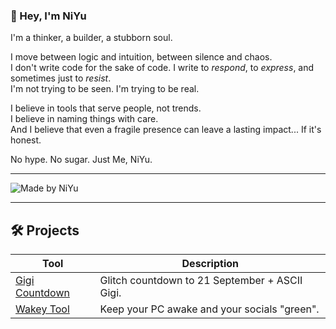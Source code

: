 ### 👋 Hey, I'm NiYu

I'm a thinker, a builder, a stubborn soul.

I move between logic and intuition, between silence and chaos.  
I don't write code for the sake of code. I write to *respond*, to *express*, and sometimes just to *resist*.  
I'm not trying to be seen. I'm trying to be real.

I believe in tools that serve people, not trends.  
I believe in naming things with care.  
And I believe that even a fragile presence can leave a lasting impact... If it's honest.

No hype. No sugar. Just Me, NiYu.

---

![Made by NiYu](https://img.shields.io/badge/Made%20by--%232f2f2f?style=flat-square&logoColor=white&labelColor=2f2f2f&color=e67e22&label=Made%20by&message=NiYu)

---

## 🛠️ Projects

| Tool         | Description                                           |
|--------------|-------------------------------------------------------|
| [Gigi Countdown](https://github.com/TheNiYu/Gigi-Countdown) | Glitch countdown to 21 September + ASCII Gigi. |
| [Wakey Tool](https://github.com/TheNiYu/Wakey-Tool) | Keep your PC awake and your socials "green". |